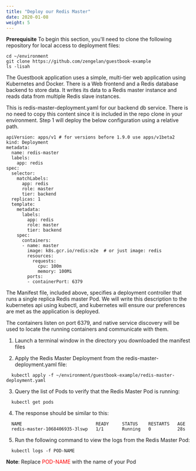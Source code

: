 ```yaml
---
title: "Deploy our Redis Master"
date: 2020-01-08
weight: 5
---
```


<b>Prerequisite</b>
To begin this section, you'll need to clone the following repository for local access to deployment files:

```
cd ~/environment
git clone https://github.com/zengelan/guestbook-example
ls -lisah
```

The Guestbook application uses a simple, multi-tier web application using Kubernetes and Docker. There is a Web frontend and a Redis database backend to store data. It writes its data to a Redis master instance and reads data from multiple Redis slave instances.

This is redis-master-deployment.yaml for our backend db service. There is no need to copy this content since it is included in the repo clone in your environment. Step 1 will deploy the below configuration using a relative path.

```
apiVersion: apps/v1 # for versions before 1.9.0 use apps/v1beta2
kind: Deployment
metadata:
  name: redis-master
  labels:
    app: redis
spec:
  selector:
    matchLabels:
      app: redis
      role: master
      tier: backend
  replicas: 1
  template:
    metadata:
      labels:
        app: redis
        role: master
        tier: backend
    spec:
      containers:
      - name: master
        image: k8s.gcr.io/redis:e2e  # or just image: redis
        resources:
          requests:
            cpu: 100m
            memory: 100Mi
        ports:
        - containerPort: 6379
```

The Manifest file, included above, specifies a deployment controller that runs a single replica Redis master Pod. We will write this description to the kubernetes api using kubectl, and kubernetes will ensure our preferences are met as the application is deployed.

The containers listen on port 6379, and native service discovery will be used to locate the running containers and communicate with them.


1. Launch a terminal window in the directory you downloaded the manifest files

2. Apply the Redis Master Deployment from the redis-master-deployment.yaml file:

```
  kubectl apply -f ~/environment/guestbook-example/redis-master-deployment.yaml
```

3. Query the list of Pods to verify that the Redis Master Pod is running:

```
  kubectl get pods
```
4. The response should be similar to this:

```
  NAME                            READY     STATUS    RESTARTS   AGE
  redis-master-1068406935-3lswp   1/1       Running   0          28s
```

5. Run the following command to view the logs from the Redis Master Pod:

```
  kubectl logs -f POD-NAME
```

<b>Note</b>: Replace <font color="red">POD-NAME</font> with the name of your Pod

